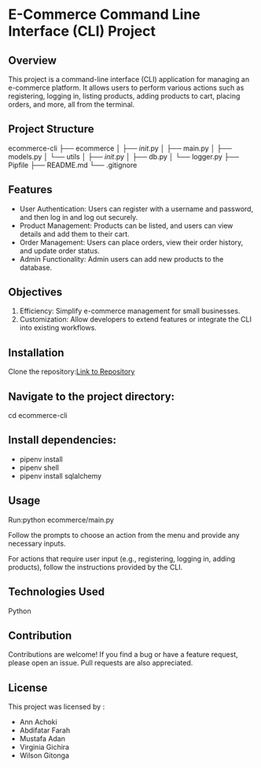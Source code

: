 # E-Commerce Command Line Interface (CLI) Project

## Overview
This project is a command-line interface (CLI) application for managing an e-commerce platform. It allows users to perform various actions such as registering, logging in, listing products, adding products to cart, placing orders, and more, all from the terminal.

## Project Structure
ecommerce-cli
├── ecommerce
│   ├── _init_.py
│   ├── main.py
│   ├── models.py
│   └── utils
│       ├── _init_.py
│       ├── db.py
│       └── logger.py
├── Pipfile
├── README.md
└── .gitignore

## Features
- User Authentication: Users can register with a username and password, and then log in and log out securely.
- Product Management: Products can be listed, and users can view details and add them to their cart.
- Order Management: Users can place orders, view their order history, and update order status.
- Admin Functionality: Admin users can add new products to the database.

## Objectives
1. Efficiency: Simplify e-commerce management for small businesses.
2. Customization: Allow developers to extend features or integrate the CLI into existing workflows.


## Installation
Clone the repository:[Link to Repository](https://github.com/achoclate/ecommerce-cli)


## Navigate to the project directory: 
cd ecommerce-cli

## Install dependencies:
- pipenv install
- pipenv shell
- pipenv install sqlalchemy


## Usage
Run:python ecommerce/main.py

Follow the prompts to choose an action from the menu and provide any necessary inputs.

For actions that require user input (e.g., registering, logging in, adding products), follow the instructions provided by the CLI.

## Technologies Used
Python

## Contribution
Contributions are welcome! If you find a bug or have a feature request, please open an issue. Pull requests are also appreciated.

## License 
This project was licensed by :
- Ann Achoki
- Abdifatar Farah
- Mustafa Adan
- Virginia Gichira
- Wilson Gitonga

